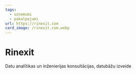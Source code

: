 ```yaml
---
tags:
  - uznemumi
  - pakalpojumi
url: https://rinexit.com
card_image: /rinexit.com.webp
---
```


# Rinexit

Datu analītikas un inženierijas konsultācijas, datubāžu izveide
